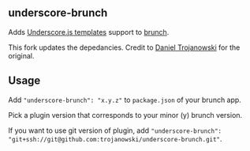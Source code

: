 ## underscore-brunch
Adds [Underscore.js templates](http://underscorejs.org/#template) support to
[brunch](http://brunch.io).

This fork updates the depedancies. Credit to [Daniel Trojanowski](https://github.com/trojanowski) for the original.  

## Usage
Add `"underscore-brunch": "x.y.z"` to `package.json` of your brunch app.

Pick a plugin version that corresponds to your minor (y) brunch version.

If you want to use git version of plugin, add
`"underscore-brunch": "git+ssh://git@github.com:trojanowski/underscore-brunch.git"`.
